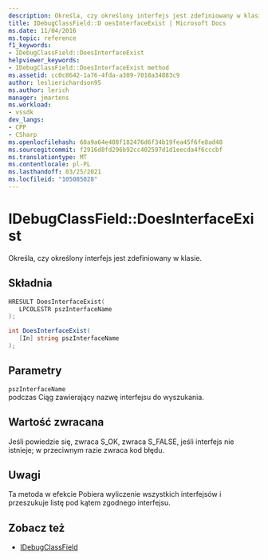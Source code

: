 ```yaml
---
description: Określa, czy określony interfejs jest zdefiniowany w klasie.
title: IDebugClassField::D oesInterfaceExist | Microsoft Docs
ms.date: 11/04/2016
ms.topic: reference
f1_keywords:
- IDebugClassField::DoesInterfaceExist
helpviewer_keywords:
- IDebugClassField::DoesInterfaceExist method
ms.assetid: cc0c8642-1a76-4fda-a309-7018a34883c9
author: leslierichardson95
ms.author: lerich
manager: jmartens
ms.workload:
- vssdk
dev_langs:
- CPP
- CSharp
ms.openlocfilehash: 60a9a64e408f182476d6f34b19fea45f6fe8ad48
ms.sourcegitcommit: f2916d8fd296b92cc402597d1d1eecda4f6cccbf
ms.translationtype: MT
ms.contentlocale: pl-PL
ms.lasthandoff: 03/25/2021
ms.locfileid: "105085028"
---
```

# <a name="idebugclassfielddoesinterfaceexist"></a>IDebugClassField::DoesInterfaceExist
Określa, czy określony interfejs jest zdefiniowany w klasie.

## <a name="syntax"></a>Składnia

```cpp
HRESULT DoesInterfaceExist( 
   LPCOLESTR pszInterfaceName
);
```

```csharp
int DoesInterfaceExist(
   [In] string pszInterfaceName
);
```

## <a name="parameters"></a>Parametry
`pszInterfaceName`\
podczas Ciąg zawierający nazwę interfejsu do wyszukania.

## <a name="return-value"></a>Wartość zwracana
 Jeśli powiedzie się, zwraca S_OK, zwraca S_FALSE, jeśli interfejs nie istnieje; w przeciwnym razie zwraca kod błędu.

## <a name="remarks"></a>Uwagi
 Ta metoda w efekcie Pobiera wyliczenie wszystkich interfejsów i przeszukuje listę pod kątem zgodnego interfejsu.

## <a name="see-also"></a>Zobacz też
- [IDebugClassField](../../../extensibility/debugger/reference/idebugclassfield.md)
